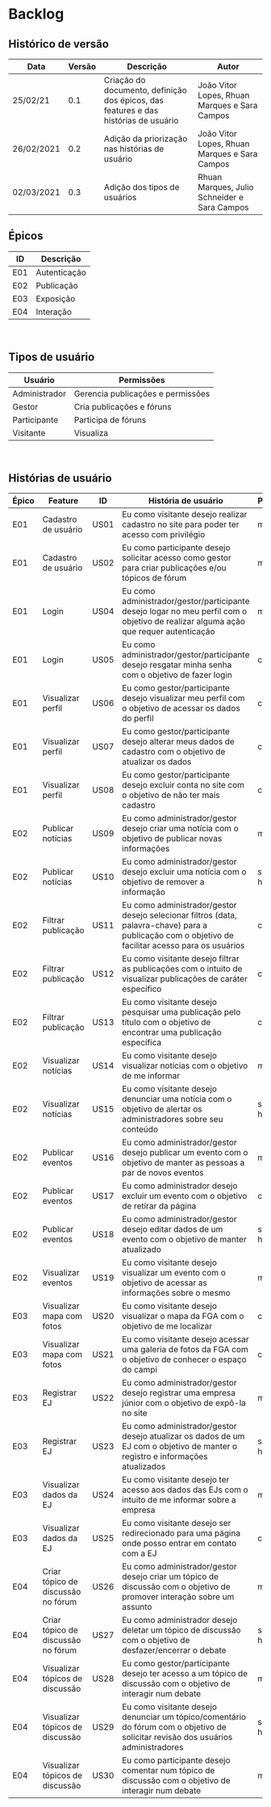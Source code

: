 # Backlog
## Histórico de versão

| Data | Versão | Descrição | Autor|
| - | - | - | - |
| 25/02/21 | 0.1 | Criação do documento, definição dos épicos, das features  e das histórias de usuário | João Vitor Lopes, Rhuan Marques e Sara Campos |
| 26/02/2021 | 0.2 | Adição da priorização nas histórias de usuário | João Vitor Lopes, Rhuan Marques e Sara Campos |
| 02/03/2021 | 0.3 | Adição dos tipos de usuários | Rhuan Marques, Julio Schneider e Sara Campos | 


## Épicos
| ID | Descrição |
| - | - |
| E01 | Autenticação |
| E02 | Publicação |
| E03 | Exposição |
| E04 | Interação |

</br>

## Tipos de usuário 

| Usuário | Permissões |
| - | - |
| Administrador | Gerencia publicações e permissões |
| Gestor | Cria publicações e fóruns |
| Participante | Participa de fóruns |
| Visitante | Visualiza |

</br>

## Histórias de usuário

| Épico | Feature | ID | História de usuário| Priorização |
| - | - | - | - | - | 
| E01 | Cadastro de usuário | US01 | Eu como visitante desejo realizar cadastro no site para poder ter acesso com privilégio | must have |
| E01 | Cadastro de usuário | US02 | Eu como participante desejo solicitar acesso como gestor para criar publicações e/ou tópicos de fórum | must have |
| E01 | Login | US04 | Eu como administrador/gestor/participante desejo logar no meu perfil com o objetivo de realizar alguma ação que requer autenticação | must have |
| E01 | Login | US05 | Eu como administrador/gestor/participante desejo resgatar minha senha  com o objetivo de fazer login | could have | 
| E01 | Visualizar perfil | US06 | Eu como gestor/participante desejo visualizar meu perfil com o objetivo de acessar os dados do perfil | could have |
| E01 | Visualizar perfil | US07 | Eu como gestor/participante desejo alterar meus dados de cadastro com o objetivo de atualizar os dados | could have |
| E01 | Visualizar perfil | US08 | Eu como gestor/participante desejo excluir conta no site com o objetivo de não ter mais cadastro | could have |
| E02 | Publicar notícias | US09 | Eu como administrador/gestor desejo criar uma notícia com o objetivo de publicar novas informações | must have | 
| E02 | Publicar notícias | US10 | Eu como administrador/gestor desejo excluir uma notícia com o objetivo de remover a informação |  should have |
| E02 | Filtrar publicação | US11 |Eu como administrador/gestor desejo selecionar filtros (data, palavra-chave) para a publicação  com o objetivo de facilitar acesso para os usuários | could have |
| E02 | Filtrar publicação | US12 | Eu como visitante desejo filtrar as publicações com o intuito de visualizar publicações de caráter específico | could have |
| E02 | Filtrar publicação | US13 | Eu como visitante desejo pesquisar uma publicação pelo título com o objetivo de encontrar uma publicação específica | could have |
| E02 | Visualizar notícias | US14 | Eu como visitante desejo visualizar notícias com o objetivo de me informar | must have |
| E02 | Visualizar notícias | US15 | Eu como visitante desejo denunciar uma notícia com o objetivo de alertar os administradores sobre seu conteúdo | should have |
|  E02 | Publicar eventos | US16 | Eu como administrador/gestor desejo publicar um evento com o objetivo de manter as pessoas a par de novos eventos | must have |
|  E02 | Publicar eventos | US17 | Eu como administrador desejo excluir um evento com o objetivo de retirar da página | could have |
|  E02 | Publicar eventos | US18 | Eu como administrador/gestor desejo editar dados de um evento com o objetivo de manter atualizado  | should have |
| E02 | Visualizar eventos | US19 |Eu como visitante desejo visualizar um evento com o objetivo de acessar as informações sobre o mesmo | must have |
| E03 | Visualizar mapa com fotos | US20 | Eu como visitante desejo visualizar o mapa da FGA com o objetivo de me localizar | could have |
| E03 | Visualizar mapa com fotos | US21 | Eu como visitante desejo acessar uma galeria de fotos da FGA com o objetivo de  conhecer  o espaço do campi | could have |
| E03 | Registrar EJ | US22 | Eu como administrador/gestor desejo registrar uma empresa júnior com o objetivo de expô-la no site | must have |
| E03 | Registrar EJ | US23 |Eu como administrador/gestor desejo atualizar os dados de um EJ com o objetivo de manter o registro e informações atualizados | should have | 
| E03 | Visualizar dados da EJ |  US24 | Eu como visitante desejo ter acesso aos dados das EJs com o intuito de me informar sobre a empresa | must have |
| E03 | Visualizar dados da EJ |  US25 | Eu como visitante desejo ser redirecionado para uma página onde posso entrar em contato com a EJ | could have | 
| E04 | Criar tópico de discussão no fórum | US26 | Eu como administrador/gestor desejo criar um tópico de discussão com o objetivo de promover interação sobre um  assunto | must have |
| E04 | Criar tópico de discussão no fórum | US27 | Eu como administrador desejo deletar um tópico de discussão com o objetivo de desfazer/encerrar o debate | should have |
| E04 | Visualizar tópicos de discussão | US28 | Eu como gestor/participante desejo ter acesso a um tópico de discussão com o objetivo de interagir num debate | must have |
| E04 | Visualizar tópicos de discussão | US29 |Eu como visitante desejo denunciar um tópico/comentário do fórum com o objetivo de solicitar revisão dos usuários administradores | should have |
| E04 | Visualizar tópicos de discussão | US30 |Eu como participante desejo comentar num tópico de discussão com o objetivo de interagir num debate | must have |
